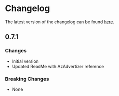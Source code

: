 # Changelog

The latest version of the changelog can be found [here](https://github.com/Azure/bicep-registry-modules/blob/main/avm/res/network/private-dns-zone/CHANGELOG.md).

## 0.7.1

### Changes

- Initial version
- Updated ReadMe with AzAdvertizer reference

### Breaking Changes

- None
